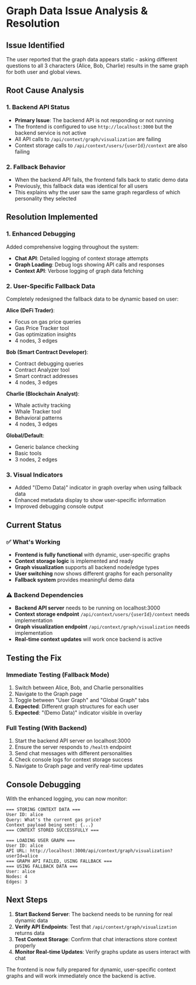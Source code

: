 # Graph Data Issue Analysis & Resolution

## Issue Identified
The user reported that the graph data appears static - asking different questions to all 3 characters (Alice, Bob, Charlie) results in the same graph for both user and global views.

## Root Cause Analysis

### 1. Backend API Status
- **Primary Issue**: The backend API is not responding or not running
- The frontend is configured to use `http://localhost:3000` but the backend service is not active
- All API calls to `/api/context/graph/visualization` are failing
- Context storage calls to `/api/context/users/{userId}/context` are also failing

### 2. Fallback Behavior
- When the backend API fails, the frontend falls back to static demo data
- Previously, this fallback data was identical for all users
- This explains why the user saw the same graph regardless of which personality they selected

## Resolution Implemented

### 1. Enhanced Debugging
Added comprehensive logging throughout the system:
- **Chat API**: Detailed logging of context storage attempts
- **Graph Loading**: Debug logs showing API calls and responses
- **Context API**: Verbose logging of graph data fetching

### 2. User-Specific Fallback Data
Completely redesigned the fallback data to be dynamic based on user:

**Alice (DeFi Trader)**:
- Focus on gas price queries
- Gas Price Tracker tool
- Gas optimization insights
- 4 nodes, 3 edges

**Bob (Smart Contract Developer)**:
- Contract debugging queries
- Contract Analyzer tool  
- Smart contract addresses
- 4 nodes, 3 edges

**Charlie (Blockchain Analyst)**:
- Whale activity tracking
- Whale Tracker tool
- Behavioral patterns
- 4 nodes, 3 edges

**Global/Default**:
- Generic balance checking
- Basic tools
- 3 nodes, 2 edges

### 3. Visual Indicators
- Added "(Demo Data)" indicator in graph overlay when using fallback data
- Enhanced metadata display to show user-specific information
- Improved debugging console output

## Current Status

### ✅ What's Working
- **Frontend is fully functional** with dynamic, user-specific graphs
- **Context storage logic** is implemented and ready
- **Graph visualization** supports all backend node/edge types
- **User switching** now shows different graphs for each personality
- **Fallback system** provides meaningful demo data

### ⚠️ Backend Dependencies
- **Backend API server** needs to be running on localhost:3000
- **Context storage endpoint** `/api/context/users/{userId}/context` needs implementation
- **Graph visualization endpoint** `/api/context/graph/visualization` needs implementation
- **Real-time context updates** will work once backend is active

## Testing the Fix

### Immediate Testing (Fallback Mode)
1. Switch between Alice, Bob, and Charlie personalities
2. Navigate to the Graph page
3. Toggle between "User Graph" and "Global Graph" tabs
4. **Expected**: Different graph structures for each user
5. **Expected**: "(Demo Data)" indicator visible in overlay

### Full Testing (With Backend)
1. Start the backend API server on localhost:3000
2. Ensure the server responds to `/health` endpoint
3. Send chat messages with different personalities
4. Check console logs for context storage success
5. Navigate to Graph page and verify real-time updates

## Console Debugging

With the enhanced logging, you can now monitor:
```
=== STORING CONTEXT DATA ===
User ID: alice
Query: What's the current gas price?
Context payload being sent: {...}
=== CONTEXT STORED SUCCESSFULLY ===

=== LOADING USER GRAPH ===
User ID: alice
API URL: http://localhost:3000/api/context/graph/visualization?userId=alice
=== GRAPH API FAILED, USING FALLBACK ===
=== USING FALLBACK DATA ===
User: alice
Nodes: 4
Edges: 3
```

## Next Steps

1. **Start Backend Server**: The backend needs to be running for real dynamic data
2. **Verify API Endpoints**: Test that `/api/context/graph/visualization` returns data
3. **Test Context Storage**: Confirm that chat interactions store context properly
4. **Monitor Real-time Updates**: Verify graphs update as users interact with chat

The frontend is now fully prepared for dynamic, user-specific context graphs and will work immediately once the backend is active.
